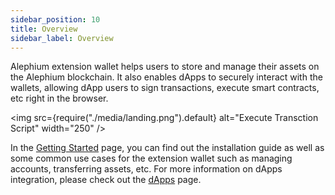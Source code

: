 ```yaml
---
sidebar_position: 10
title: Overview
sidebar_label: Overview
---
```


Alephium extension wallet helps users to store and manage their assets on the Alephium blockchain. 
It also enables dApps to securely interact with the wallets, allowing dApp users to sign transactions,
execute smart contracts, etc right in the browser.

<img src={require("./media/landing.png").default} alt="Execute Transction Script" width="250" />

In the [Getting Started](getting-started) page, you can find out the installation guide as well as some
common use cases for the extension wallet such as managing accounts, transferring assets, etc. For
more information on dApps integration, please check out the [dApps](dapp) page.
